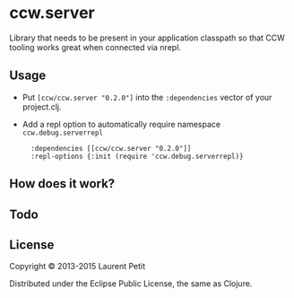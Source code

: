 # ccw.server

Library that needs to be present in your application classpath so that CCW tooling works great when connected via nrepl.

## Usage

* Put `[ccw/ccw.server "0.2.0"]` into the `:dependencies` vector of your project.clj.
* Add a repl option to automatically require namespace `ccw.debug.serverrepl`

        :dependencies [[ccw/ccw.server "0.2.0"]]
        :repl-options {:init (require 'ccw.debug.serverrepl)}

## How does it work?


## Todo


## License

Copyright © 2013-2015 Laurent Petit

Distributed under the Eclipse Public License, the same as Clojure.
